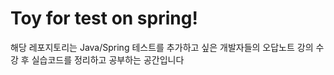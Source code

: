# Toy for test on spring!

해당 레포지토리는 Java/Spring 테스트를 추가하고 싶은 개발자들의 오답노트 강의 수강 후
실습코드를 정리하고 공부하는 공간입니다
